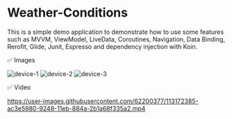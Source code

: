 # Weather-Conditions

This is a simple demo application to demonstrate how to use some features such as MVVM, ViewModel, LiveData, Coroutines, Navigation, Data Binding, Rerofit, Glide, Junit, Espresso and dependency injection with Koin.

✅ Images

![device-1](https://user-images.githubusercontent.com/62200377/113170989-5e752180-9247-11eb-83ab-cee25d93f4e4.png)
![device-2](https://user-images.githubusercontent.com/62200377/113170994-5fa64e80-9247-11eb-840d-ba704d292489.png)
![device-3](https://user-images.githubusercontent.com/62200377/113170996-5fa64e80-9247-11eb-8d61-05ea8ab36718.png)

✅ Video

https://user-images.githubusercontent.com/62200377/113172385-ac3e5980-9248-11eb-884a-2b1a68f335a2.mp4
